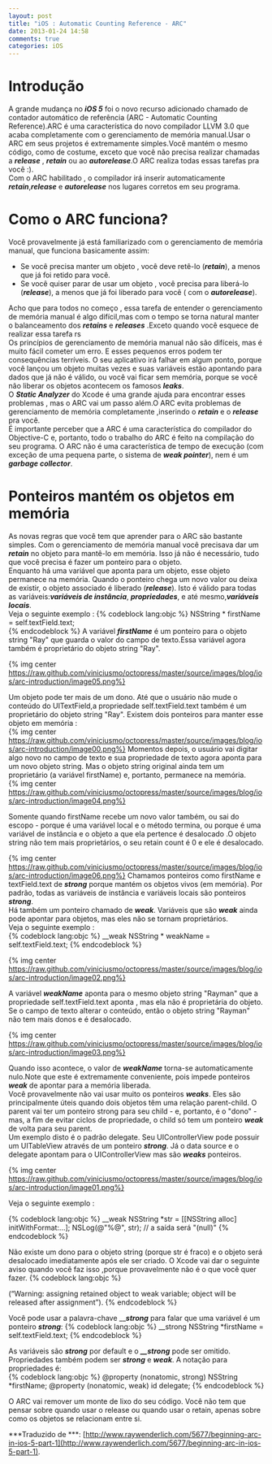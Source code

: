 ```yaml
---
layout: post
title: "iOS : Automatic Counting Reference - ARC"
date: 2013-01-24 14:58
comments: true
categories: iOS
---
```


Introdução
=============

A grande mudança no ***iOS 5*** foi o novo recurso adicionado  chamado de contador automático de referência (ARC - Automatic Counting Reference).ARC é uma característica do novo compilador LLVM 3.0 que acaba completamente com  o gerenciamento  de memória manual.Usar o ARC em seus projetos é extremamente simples.Você mantém o mesmo código, como de costume, exceto que você não precisa realizar chamadas a ***release*** , ***retain*** ou ao ***autorelease***.O ARC realiza todas essas tarefas pra você :).  
Com o ARC habilitado , o compilador irá inserir automaticamente ***retain***,***release*** e ***autorelease*** nos lugares corretos em seu programa.

Como o ARC funciona?
=============

Você provavelmente já está familiarizado com o gerenciamento de memória manual, que funciona basicamente assim:  

   *   Se você precisa manter um objeto , você deve retê-lo (***retain***), a menos que já foi retido para você.
   *   Se você quiser parar de usar um objeto , você precisa para liberá-lo (***release***), a menos que já foi liberado para você ( com o ***autorelease***).

Acho que para todos no começo , essa tarefa de entender o gerenciamento de memória manual é algo difícil,mas com o tempo se torna natural  manter o balanceamento dos ***retains*** e ***releases*** .Exceto quando você esquece de realizar essa tarefa rs  
Os princípios de gerenciamento de memória manual não são difíceis, mas é muito fácil cometer um erro. E esses pequenos erros podem ter consequências terríveis. O seu aplicativo irá falhar em algum ponto, porque você lançou um objeto muitas vezes e suas variáveis ​​estão apontando para dados que já não é válido, ou você vai ficar sem memória, porque se você não liberar os objetos  acontecem os famosos ***leaks***.  
O ***Static Analyzer*** do Xcode é uma grande ajuda para encontrar esses problemas , mas o ARC vai um passo além.O ARC evita problemas de gerenciamento de memória completamente ,inserindo o ***retain*** e o ***release*** pra você.  
É importante perceber que a ARC é uma característica do compilador do Objective-C e, portanto, todo o trabalho do ARC é feito na compilação do seu programa. O ARC não é uma característica de tempo de execução (com exceção de uma pequena parte, o sistema de ***weak pointer***), nem é  um  ***garbage collector***.  

Ponteiros mantém os objetos em memória
=============
As novas regras que você tem que aprender para o ARC são bastante simples. Com o gerenciamento de memória manual você precisava dar um ***retain*** no objeto para mantê-lo em memória. Isso já não é necessário, tudo que você precisa é fazer um ponteiro para o objeto.  
Enquanto há uma variável que aponta para um objeto, esse objeto permanece na memória. Quando o ponteiro chega um novo valor ou deixa de existir, o objeto associado é liberado (***release***). Isto é válido para todas as variáveis​​:***variáveis ​​de instância***, ***propriedades***, e até  mesmo,***variáveis ​​locais***.  
Veja o seguinte exemplo :
{% codeblock lang:objc %}
     NSString * firstName = self.textField.text;  
{% endcodeblock %}
 A variável ***firstName*** é um ponteiro para o objeto string "Ray"  que  guarda o valor do campo de texto.Essa variável agora também é proprietário do objeto string "Ray".

{% img center https://raw.github.com/viniciusmo/octopress/master/source/images/blog/ios/arc-introduction/image05.png%}

Um objeto pode ter mais de um dono. Até que o usuário não mude o conteúdo do UITextField,a propriedade self.textField.text também  é um proprietário do objeto string "Ray". Existem dois ponteiros para manter esse objeto em memória :  
{% img center https://raw.github.com/viniciusmo/octopress/master/source/images/blog/ios/arc-introduction/image00.png%}
Momentos depois, o usuário vai digitar algo novo no campo de texto e sua propriedade de texto agora aponta para um novo objeto string. Mas o objeto string original ainda tem um proprietário (a variável firstName) e, portanto, permanece na memória.  
{% img center https://raw.github.com/viniciusmo/octopress/master/source/images/blog/ios/arc-introduction/image04.png%}

Somente quando firstName recebe um novo valor também, ou sai do escopo - porque é uma variável local e o método termina, ou porque é uma variável de instância e o objeto a que  ela pertence é desalocado .O objeto string não tem mais proprietários, o seu retain count é 0 e ele é desalocado.

{% img center https://raw.github.com/viniciusmo/octopress/master/source/images/blog/ios/arc-introduction/image06.png%}
Chamamos ponteiros como firstName e textField.text  de ***strong*** porque mantém os objetos vivos (em memória). Por padrão, todas as variáveis ​​de instância e variáveis ​​locais são ponteiros ***strong***.  
Há também um ponteiro chamado de ***weak***. Variáveis ​​que são ***weak*** ainda pode apontar para objetos, mas eles não se tornam proprietários.  
Veja o seguinte exemplo :  
{% codeblock lang:objc %}
__weak NSString * weakName = self.textField.text;
{% endcodeblock %}

{% img center https://raw.github.com/viniciusmo/octopress/master/source/images/blog/ios/arc-introduction/image02.png%}

A variável ***weakName*** aponta para o mesmo objeto  string "Rayman" que a propriedade self.textField.text aponta , mas ela não é proprietária do objeto.  
Se o campo de texto alterar o conteúdo, então o objeto string "Rayman" não tem mais donos e é desalocado.  

{% img center https://raw.github.com/viniciusmo/octopress/master/source/images/blog/ios/arc-introduction/image03.png%}

Quando isso acontece, o valor de ***weakName*** torna-se automaticamente nulo.Note que este é extremamente conveniente, pois impede ponteiros ***weak*** de apontar para a memória liberada.  
Você provavelmente não vai usar muito os  ponteiros ***weaks***. Eles são principalmente úteis quando dois objetos têm uma relação parent-child. O parent vai ter um ponteiro strong para seu child - e, portanto, é o "dono" - mas, a fim de evitar ciclos de propriedade, o child só tem um ponteiro ***weak*** de volta para seu parent.  
Um exemplo disto é o padrão delegate. Seu UIControllerView pode possuir um UITableView através de um ponteiro ***strong***. Já o data source e o delegate  apontam para o UIControllerView mas são ***weaks*** ponteiros.  

{% img center https://raw.github.com/viniciusmo/octopress/master/source/images/blog/ios/arc-introduction/image01.png%}


Veja o seguinte exemplo :  

{% codeblock lang:objc %}
__weak NSString *str = [[NSString alloc] initWithFormat:...];
NSLog(@"%@", str);  // a saída será "(null)"
{% endcodeblock %}



Não existe um dono para o objeto string (porque str é fraco) e o objeto será desalocado imediatamente após ele ser criado. O Xcode vai dar o  seguinte aviso quando você faz isso ,porque provavelmente não é o que você quer fazer.
{% codeblock lang:objc %}

(“Warning: assigning retained object to weak variable; object will be released after assignment”).
{% endcodeblock %}

Você pode usar a palavra-chave __***strong*** para falar que uma variável é um ponteiro ***strong***:
{% codeblock lang:objc %}
__strong NSString *firstName = self.textField.text;
{% endcodeblock %}

As variáveis ​​são ***strong*** por default e o ***__strong*** pode ser omitido. Propriedades também podem ser ***strong*** e ***weak***. A notação para propriedades é:  
{% codeblock lang:objc %}
@property (nonatomic, strong) NSString *firstName;
@property (nonatomic, weak) id <MyDelegate> delegate;
{% endcodeblock %}

O ARC vai remover um monte de lixo do seu código. Você não tem que pensar sobre quando usar o release ou quando usar o retain, apenas sobre como os objetos se relacionam entre si.  

***Traduzido de ***: [http://www.raywenderlich.com/5677/beginning-arc-in-ios-5-part-1](http://www.raywenderlich.com/5677/beginning-arc-in-ios-5-part-1).
